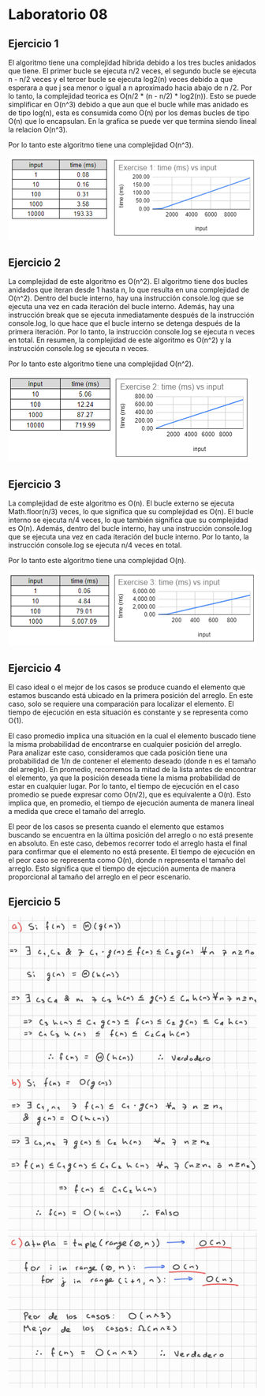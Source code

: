 # Laboratorio 08
## Ejercicio 1
El algoritmo tiene una complejidad hibrida debido a los tres bucles anidados que tiene. El primer bucle se ejecuta n/2 veces, el segundo bucle se ejecuta n - n/2 veces y el tercer bucle se ejecuta log2(n) veces debido a que esperara a que j sea menor o igual a n aproximado hacia abajo de n /2. Por lo tanto, la complejidad teorica es O(n/2 * (n - n/2) * log2(n)). Esto se puede simplificar en O(n^3) debido a que aun que el bucle while mas anidado es de tipo log(n), esta es consumida como O(n) por los demas bucles de tipo O(n) que lo encapsulan. En la grafica se puede ver que termina siendo lineal la relacion O(n^3).

Por lo tanto este algoritmo tiene una complejidad O(n^3).

![](https://github.com/JDgomez2002/lab08-CC2019/blob/main/assets/Ex1.png?raw=true)

## Ejercicio 2
La complejidad de este algoritmo es O(n^2). El algoritmo tiene dos bucles anidados que iteran desde 1 hasta n, lo que resulta en una complejidad de O(n^2). Dentro del bucle interno, hay una instrucción console.log que se ejecuta una vez en cada iteración del bucle interno. Además, hay una instrucción break que se ejecuta inmediatamente después de la instrucción console.log, lo que hace que el bucle interno se detenga después de la primera iteración. Por lo tanto, la instrucción console.log se ejecuta n veces en total. En resumen, la complejidad de este algoritmo es O(n^2) y la instrucción console.log se ejecuta n veces.

Por lo tanto este algoritmo tiene una complejidad O(n^2).

![](https://github.com/JDgomez2002/lab08-CC2019/blob/main/assets/Ex2.png?raw=true)

## Ejercicio 3
La complejidad de este algoritmo es O(n). El bucle externo se ejecuta Math.floor(n/3) veces, lo que significa que su complejidad es O(n). El bucle interno se ejecuta n/4 veces, lo que también significa que su complejidad es O(n). Además, dentro del bucle interno, hay una instrucción console.log que se ejecuta una vez en cada iteración del bucle interno. Por lo tanto, la instrucción console.log se ejecuta n/4 veces en total.

Por lo tanto este algoritmo tiene una complejidad O(n).

![](https://github.com/JDgomez2002/lab08-CC2019/blob/main/assets/Ex3.png?raw=true)

## Ejercicio 4
El caso ideal o el mejor de los casos se produce cuando el elemento que estamos buscando está ubicado en la primera posición del arreglo. En este caso, solo se requiere una comparación para localizar el elemento. El tiempo de ejecución en esta situación es constante y se representa como O(1).

El caso promedio implica una situación en la cual el elemento buscado tiene la misma probabilidad de encontrarse en cualquier posición del arreglo. Para analizar este caso, consideramos que cada posición tiene una probabilidad de 1/n de contener el elemento deseado (donde n es el tamaño del arreglo). En promedio, recorremos la mitad de la lista antes de encontrar el elemento, ya que la posición deseada tiene la misma probabilidad de estar en cualquier lugar. Por lo tanto, el tiempo de ejecución en el caso promedio se puede expresar como O(n/2), que es equivalente a O(n). Esto implica que, en promedio, el tiempo de ejecución aumenta de manera lineal a medida que crece el tamaño del arreglo.

El peor de los casos se presenta cuando el elemento que estamos buscando se encuentra en la última posición del arreglo o no está presente en absoluto. En este caso, debemos recorrer todo el arreglo hasta el final para confirmar que el elemento no está presente. El tiempo de ejecución en el peor caso se representa como O(n), donde n representa el tamaño del arreglo. Esto significa que el tiempo de ejecución aumenta de manera proporcional al tamaño del arreglo en el peor escenario.

## Ejercicio 5
![](https://github.com/JDgomez2002/lab08-CC2019/blob/main/assets/Ex5a.jpg?raw=true)
![](https://github.com/JDgomez2002/lab08-CC2019/blob/main/assets/Ex5b.jpg?raw=true)
![](https://github.com/JDgomez2002/lab08-CC2019/blob/main/assets/Ex5c.jpg?raw=true)
